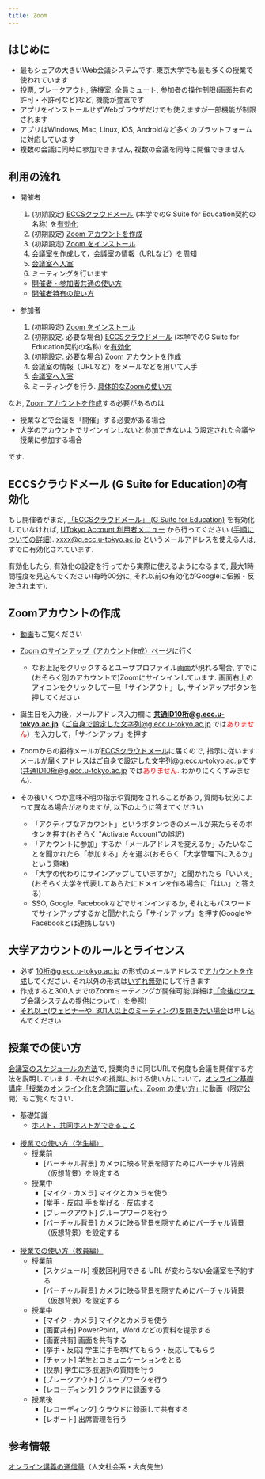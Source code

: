 ```yaml
---
title: Zoom
---
```

## はじめに

* 最もシェアの大きいWeb会議システムです. 東京大学でも最も多くの授業で使われています
* 投票, ブレークアウト, 待機室, 全員ミュート, 参加者の操作制限(画面共有の許可・不許可など)など, 機能が豊富です
* アプリをインストールせずWebブラウザだけでも使えますが一部機能が制限されます
* アプリはWindows, Mac, Linux, iOS, Androidなど多くのプラットフォームに対応しています
* 複数の会議に同時に参加できません, 複数の会議を同時に開催できません

## 利用の流れ

* 開催者
  1. (初期設定) <a href="https://www.ecc.u-tokyo.ac.jp/announcement/2016/02/08_2116.html" target="_blank">ECCSクラウドメール</a> (本学でのG Suite for Education契約の名称) を<a href="#g_suite">有効化</a>
  1. (初期設定) <a href="#create_account" target="">Zoom アカウントを作成</a>
  1. (初期設定) <a href="install" target="">Zoom をインストール</a>
  1. <a href="create_room" target="">会議室を作成</a>して，会議室の情報（URLなど）を周知
  1. <a href="join" target="">会議室へ入室</a>
  1. ミーティングを行います
    * <a href="how_to_use" target="">開催者・参加者共通の使い方</a>
    * <a href="how_to_use_host" target="">開催者特有の使い方</a>
  
* 参加者
  1. (初期設定) <a href="install" target="">Zoom をインストール</a>
  1. (初期設定. 必要な場合) <a href="https://www.ecc.u-tokyo.ac.jp/announcement/2016/02/08_2116.html" target="_blank">ECCSクラウドメール</a> (本学でのG Suite for Education契約の名称) を<a href="#g_suite">有効化</a>
  1. (初期設定. 必要な場合) <a href="#create_account" target="">Zoom アカウントを作成</a>
  1. 会議室の情報（URLなど）をメールなどを用いて入手
  1. <a href="join" target="">会議室へ入室</a>
  1. ミーティングを行う. <a href="how_to_use" target="">具体的なZoomの使い方</a>

なお, <a href="#create_account" target="">Zoom アカウントを作成</a>する必要があるのは

  * 授業などで会議を「開催」する必要がある場合
  * 大学のアカウントでサインインしないと参加できないよう設定された会議や授業に参加する場合

です.

<a name="g_suite"></a>
## ECCSクラウドメール (G Suite for Education)の有効化

もし開催者がまだ, <a href="https://www.ecc.u-tokyo.ac.jp/announcement/2016/02/08_2116.html" target="_blank">「ECCSクラウドメール」 (G Suite for Education)</a> を有効化していなければ, <a href="https://utacm.adm.u-tokyo.ac.jp/webmtn/LoginServlet" target="_blank">UTokyo Account 利用者メニュー</a> から行ってください (<a href="https://hwb.ecc.u-tokyo.ac.jp/wp/literacy/email/initialize/" target="_blank">手順についての詳細</a>). xxxx@g.ecc.u-tokyo.ac.jp というメールアドレスを使える人は, すでに有効化されています.

有効化したら, 有効化の設定を行ってから実際に使えるようになるまで, 最大1時間程度を見込んでください(毎時00分に, それ以前の有効化がGoogleに伝搬・反映されます).

<a name="create_account"></a>
## Zoomアカウントの作成

* <a href="https://youtu.be/ZdZH9_isFjA" target="_blank" rel="noopener">動画</a>もご覧ください

* <a href="https://zoom.us/signup" target="_blank" rel="noopener">Zoom のサインアップ（アカウント作成）ページ</a>に行く
  * なお上記をクリックするとユーザプロファイル画面が現れる場合, すでに(おそらく別のアカウントで)Zoomにサインインしています. 画面右上のアイコンをクリックして一旦「サインアウト」し, サインアップボタンを押してください
* 誕生日を入力後，メールアドレス入力欄に <font color="purple"><b>共通ID10桁@g.ecc.u-tokyo.ac.jp</b></font>（ご自身で設定した文字列@g.ecc.u-tokyo.ac.jp では<font color="red">ありません</font>）を入力して，「サインアップ」を押す
* Zoomからの招待メールが<a href="https://mail.google.com/a/g.ecc.u-tokyo.ac.jp" target="_blank" rel="noopener">ECCSクラウドメール</a>に届くので, 指示に従います. メールが届くアドレスは<font color="purple">ご自身で設定した文字列@g.ecc.u-tokyo.ac.jp</font>です (共通ID10桁@g.ecc.u-tokyo.ac.jp では<font color="red">ありません.</font> わかりにくくすみません).
* その後いくつか意味不明の指示や質問をされることがあり, 質問も状況によって異なる場合がありますが, 以下のように答えてください
  * 「アクティブなアカウント」というボタンつきのメールが来たらそのボタンを押す(おそらく "Activate Account"の誤訳)
  * 「アカウントに参加」するか「メールアドレスを変えるか」みたいなことを聞かれたら「参加する」方を選ぶ(おそらく「大学管理下に入るか」という意味)
  * 「大学の代わりにサインアップしていますか?」と聞かれたら「いいえ」(おそらく大学を代表してあらたにドメインを作る場合に「はい」と答える)
  * SSO, Google, Facebookなどでサインインするか, それともパスワードでサインアップするかと聞かれたら「サインアップ」を押す(GoogleやFacebookとは連携しない)

## 大学アカウントのルールとライセンス

* 必ず <font color="purple">10桁@g.ecc.u-tokyo.ac.jp</font> の形式のメールアドレスで<a href="create_account" target="">アカウントを作成</a>してください. それ以外の形式は<a href="https://utelecon.github.io/notice/webmeetingaccount20200916">いずれ無効</a>にして行きます
* 作成すると300人までのZoomミーティングが開催可能(詳細は<a href="https://utelecon.github.io/notice/webmeetingaccount20200916">「今後のウェブ会議システムの提供について」</a>を参照)
* <a href="https://forms.office.com/Pages/ResponsePage.aspx?id=T6978HAr10eaAgh1yvlMhI_ifmf7qdFDpTYBBcm0ltJUOUtWOE9PNkVXN1QzOVcxSFlJMFozTzRZQy4u" target="_blank" rel="noopener">それ以上(ウェビナーや, 301人以上のミーティング)を開きたい場合</a>は申し込んでください

## 授業での使い方
[会議室のスケジュールの方法](how_to_use_in_classroom_faculty_members#schedule)で, 授業向きに同じURLで何度も会議を開催する方法を説明しています.
それ以外の授業における使い方について，[オンライン基礎講座「授業のオンライン化を念頭に置いた、Zoom の使い方」](https://utelecon.github.io/events/2020-03-19/)に動画（限定公開）もご覧ください． 

* 基礎知識
  * [ホスト，共同ホストができること](https://utelecon.github.io/zoom/how/common/host_cohost)
  <br>
* [授業での使い方（学生編）](how_to_use_in_classroom_students)
  * 授業前
    * [バーチャル背景] カメラに映る背景を隠すためにバーチャル背景（仮想背景）を設定する
  * 授業中
    * [マイク・カメラ] マイクとカメラを使う
    * [挙手・反応] 手を挙げる・反応する
    * [ブレークアウト] グループワークを行う
    * [バーチャル背景] カメラに映る背景を隠すためにバーチャル背景（仮想背景）を設定する  
  <br>
* [授業での使い方（教員編）](how_to_use_in_classroom_faculty_members)
  * 授業前
    * [スケジュール] 複数回利用できる URL が変わらない会議室を予約する
    * [バーチャル背景] カメラに映る背景を隠すためにバーチャル背景（仮想背景）を設定する
  * 授業中
    * [マイク・カメラ] マイクとカメラを使う
    * [画面共有] PowerPoint，Word などの資料を提示する
    * [画面共有] 画面を共有する
    * [挙手・反応] 学生に手を挙げてもらう・反応してもらう
    * [チャット] 学生とコミュニケーションをとる
    * [投票] 学生に多肢選択の質問を行う
    * [ブレークアウト] グループワークを行う
    * [レコーディング] クラウドに録画する
  * 授業後
    * [レコーディング] クラウドに録画して共有する
    * [レポート] 出席管理を行う  

## 参考情報
[オンライン講義の通信量](https://scrapbox.io/utdh/%E3%82%AA%E3%83%B3%E3%83%A9%E3%82%A4%E3%83%B3%E8%AC%9B%E7%BE%A9%E3%81%AE%E9%80%9A%E4%BF%A1%E9%87%8F)（人文社会系・大向先生）



<!--
## サブページ一覧
* <a href="create_account" target="">大学のアカウントの作り方</a>  
* [Zoomのアカウントとライセンスに関する注意点](https://utelecon.github.io/zoom/zoom_signin)
* <a href="install" target="">インストールの方法</a>  
* <a href="create_room" target="">会議室の作り方（開催者用）</a>  
* <a href="join" target="">会議室の入り方</a>  
* Zoom の使い方
  * <a href="how_to_use" target="">開催者・参加者共通の使い方</a>  
  * <a href="how_to_use_host" target="">開催者特有の使い方</a>  
* [授業での使い方（学生編）](how_to_use_in_classroom_students)
* [授業での使い方（教員編）](how_to_use_in_classroom_faculty_members)


## お知らせ
* 大学のアカウントは，[アカウントの作り方](create_account)をよく読みながら作成してください．
* <font color="red">Zoomアカウントの<a href="../faq/#zoom">初期設定時のトラブルに関するFAQ</a></font>
* <a href="../notice/webmeetingtools">Web会議サービス「Zoom」「Webex」「Google Meet」の継続利用について</a>

## はじめに

* 2020年度Sセメスターは，**本学のGoogleメール（共通ID数字10桁@g.ecc.u-tokyo.ac.jp, 以下ECCSクラウドメールと呼びます）で作成した Zoom アカウントを用いることで最大参加人数500名で時間無制限の会議室を使えるようになりました**   
* ここでは Web会議ツール Zoom の特徴や利用の流れについて説明します．また，具体的な使い方が載ったサブページもあるため，適宜そちらをご参照ください．  
* 本ページでは基本的に PC での利用について説明しますが，タブレットやスマートフォンでもアプリを用いることで Zoom を使えます  

## Zoom を利用する上での注意事項
* 1つのアカウントでは**2つ以上の会議室を同時ホストできません**．
  * そのため，ブレークアウト機能をご利用いただくか，複数アカウントでそれぞれ会議室をホストしていただければ幸いです．   


## 大学の Zoom アカウントについて

* [アカウントの作り方](create_account)を読んで，大学のアカウントを作成してください
* [Zoomのアカウントとライセンスに関する注意点](zoom_signin)も合わせてお読みください

アカウント作成について
* 「会議に参加するだけの人」典型的には学生は基本的に**不要**です
  * ただ，学内限定の会議室に参加する人は必要です．一部の授業ではオンライン授業へのアクセスを制御するためにそのような設定にしていますので, そのような授業に参加する場合は作って下さい
* 「会議を開催する人」は**必要**です．つまり授業をするために会議の設定をする人, 典型的には教員, またはそれを代行するTAは必要です．

また，アカウントを作る必要がある場合，**大学の Zoom アカウントの作成方法は特殊**なので，<font color="red">まず<a href="create_account" target="">アカウントの作り方のページ</a>をよく読んでアカウントを作ってください</font>．  

-->

